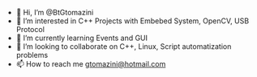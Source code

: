 - 👋 Hi, I’m @BtGtomazini
- 👀 I’m interested in C++ Projects with Embebed System, OpenCV, USB Protocol
- 🌱 I’m currently learning Events and GUI
- 💞️ I’m looking to collaborate on C++, Linux, Script automatization problems
- 📫 How to reach me gtomazini@hotmail.com

<!---
BtGtomazini/BtGtomazini is a ✨ special ✨ repository because its `README.md` (this file) appears on your GitHub profile.
You can click the Preview link to take a look at your changes.
--->
